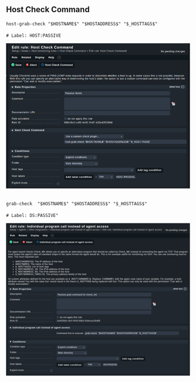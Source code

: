 ## Host Check Command

```
host-grab-check "$HOSTNAME$" "$HOSTADDRESS$" "$_HOSTTAGS$"

# Label: HOST:PASSIVE
```

![Passive Host Setup](.github/host-passive.png)


##

```
grab-check  "$HOSTNAME$" "$HOSTADDRESS$" "$_HOSTTAGS$"

# Label: DS:PASSIVE"
```

![Passive Check Setup](.github/check-passive.png)
